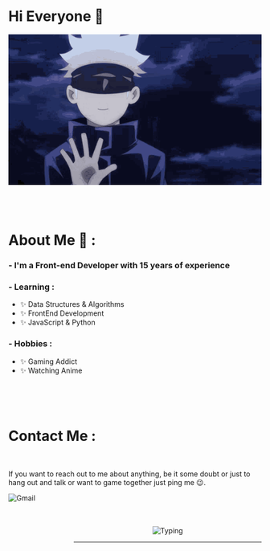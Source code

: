# Hi Everyone 👋

<div align="center">
 <img src="https://github.com/xkyota/xkyota/blob/main/hi-there.gif" alt="Hi" height="300" width="700">
</div>

</br>
</br>
</br>

# About Me 💬 :

### - I'm a Front-end Developer with 15 years of experience

### - Learning :
- ✨ Data Structures & Algorithms
- ✨ FrontEnd Development
- ✨ JavaScript & Python

### - Hobbies : 
- ✨ Gaming Addict
- ✨ Watching Anime

</br>
</br>
</br>

# Contact Me :

<p>
 </br>

If you want to reach out to me about anything, be it some doubt or just to hang out and talk or want to game together just ping me 😉.

<a href="mailto:max1mkasss.mail@gmail.com">
 <img align="left" alt="Gmail" width="130" height="100" src="https://github.com/Xx-Ashutosh-xX/Xx-Ashutosh-xX/blob/master/assets/icons/gmail.png" />
</a>
</br>
</br>
</br>
</a>

<p align="center" >  
  <img src="https://github.com/xkyota/xkyota/blob/main/coding-typing.gif" alt="Typing" width="300">
</p>

*************
